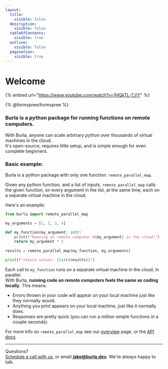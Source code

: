 ```yaml
---
layout:
  title:
    visible: false
  description:
    visible: false
  tableOfContents:
    visible: true
  outline:
    visible: false
  pagination:
    visible: true
---
```


# Welcome

{% embed url="https://www.youtube.com/watch?v=1HQkTL-7_VY" %}

{% @formspree/formspree %}

### Burla is a python package for running functions on remote computers.

With Burla, anyone can scale arbitrary python over thousands of virtual machines in the cloud.\
It's open-source, requires little setup, and is simple enough for even complete beginners.

### Basic example:

Burla is a python package with only one function: `remote_parallel_map`.

Given any python function, and a list of inputs, `remote_parallel_map` calls the given function, on every argument in the list, at the same time, each on a separate virtual machine in the cloud.

Here's an example:

```python
from burla import remote_parallel_map

my_arguments = [1, 2, 3, 4]

def my_function(my_argument: int):
    print(f"Running on remote computer #{my_argument} in the cloud!")
    return my_argument * 2
    
results = remote_parallel_map(my_function, my_arguments)

print(f"return values: {list(results)}")
```

Each call to `my_function` runs on a separate virtual machine in the cloud, in parallel.\
With Burla, **running code on remote computers feels the same as coding locally**. This means:

* Errors thrown in your code will appear on your local machine just like they normally would.&#x20;
* Anything you print appears on your local machine, just like it normally does.
* Responses are pretty quick (you can run a million simple functions in a couple seconds).

For more info on `remote_parallel_map` see our [overview](overview.md#burla.remote_parallel_map) page, or the [API docs](API-Reference.md).









***

Questions?\
[Schedule a call with us](http://cal.com/jakez/burla), or email **jake@burla.dev**. We're always happy to talk.

